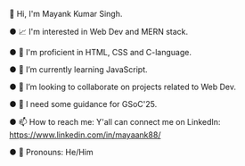👋 Hi, I'm Mayank Kumar Singh.

● 📈 I'm interested in Web Dev and MERN stack.

● 👣  I'm proficient in HTML, CSS and C-language.

● 🌱 I’m currently learning JavaScript.

● 👯 I’m looking to collaborate on projects related to Web Dev.

● 👀 I need some guidance for GSoC'25.

● 📫 How to reach me: Y'all can connect me on LinkedIn: https://www.linkedin.com/in/mayaank88/

● 🙂 Pronouns: He/Him

